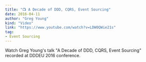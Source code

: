 ```yaml
---
title: "📺 A Decade of DDD, CQRS, Event Sourcing"
date: 2016-04-11
author: "Greg Young"
kind: "Video"
link: "https://www.youtube.com/watch?v=LDW0QWie21s"
tag:
- Event Sourcing
---
```


Watch Greg Young's talk "A Decade of DDD, CQRS, Event Sourcing" recorded at DDDEU 2016 conference.

<!-- more -->

<YouTube id="LDW0QWie21s"></YouTube>
